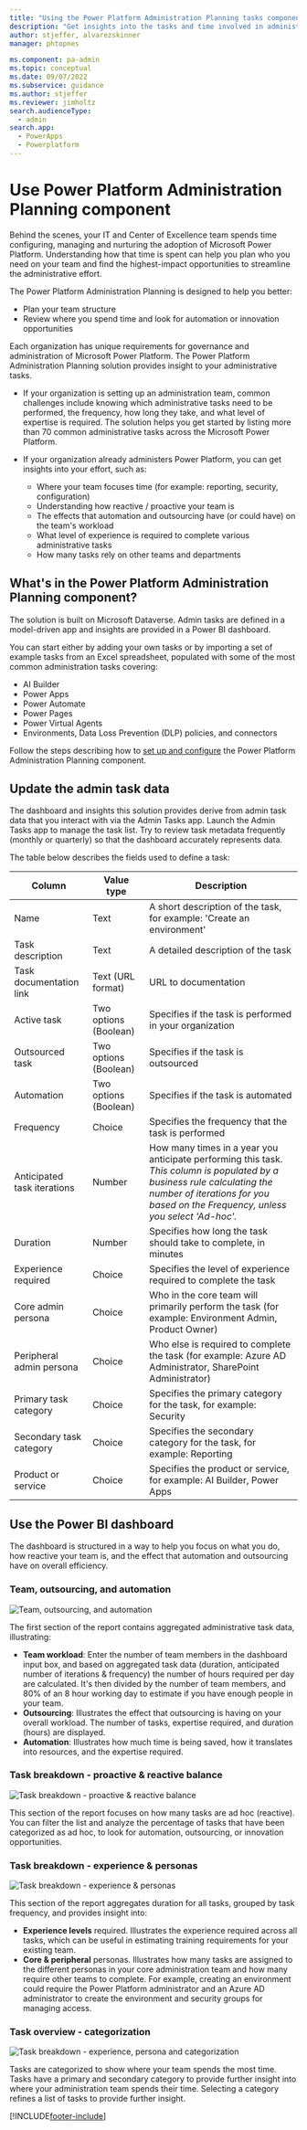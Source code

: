 ```yaml
---
title: "Using the Power Platform Administration Planning tasks component | Microsoft Docs"
description: "Get insights into the tasks and time involved in administering the Microsoft Power Platform."
author: stjeffer, alvarezskinner
manager: phtopnes

ms.component: pa-admin
ms.topic: conceptual
ms.date: 09/07/2022
ms.subservice: guidance
ms.author: stjeffer
ms.reviewer: jimholtz
search.audienceType: 
  - admin
search.app: 
  - PowerApps
  - Powerplatform
---
```


# Use Power Platform Administration Planning component

Behind the scenes, your IT and Center of Excellence team spends time configuring, managing and nurturing the adoption of Microsoft Power Platform. Understanding how that time is spent can help you plan who you need on your team and find the highest-impact opportunities to streamline the administrative effort.

The Power Platform Administration Planning is designed to help you better:

- Plan your team structure
- Review where you spend time and look for automation or innovation opportunities

Each organization has unique requirements for governance and administration of Microsoft Power Platform. The Power Platform Administration Planning solution provides insight to your administrative tasks.

- If your organization is setting up an administration team, common challenges include knowing which administrative tasks need to be performed, the frequency, how long they take, and what level of expertise is required.  The solution helps you get started by listing more than 70 common administrative tasks across the Microsoft Power Platform.

- If your organization already administers Power Platform, you can get insights into your effort, such as:
  - Where your team focuses time (for example: reporting, security, configuration)
  - Understanding how reactive / proactive your team is
  - The effects that automation and outsourcing have (or could have) on the team's workload
  - What level of experience is required to complete various administrative tasks
  - How many tasks rely on other teams and departments

## What's in the Power Platform Administration Planning component?

The solution is built on Microsoft Dataverse. Admin tasks are defined in a model-driven app and insights are provided in a Power BI dashboard.

You can start either by adding your own tasks or by importing a set of example tasks from an Excel spreadsheet, populated with some of the most common administration tasks covering:

- AI Builder
- Power Apps
- Power Automate
- Power Pages
- Power Virtual Agents
- Environments, Data Loss Prevention (DLP) policies, and connectors

Follow the steps describing how to [set up and configure](setup-admin-tasks-component.md) the Power Platform Administration Planning component.

## Update the admin task data

The dashboard and insights this solution provides derive from admin task data that you interact with via the Admin Tasks app. Launch the Admin Tasks app to manage the task list. Try to review task metadata frequently (monthly or quarterly) so that the dashboard accurately represents data.  

The table below describes the fields used to define a task:

| Column | Value type | Description |
|---|---|---|
| Name | Text | A short description of the task, for example: 'Create an environment' |
| Task description | Text | A detailed description of the task |
| Task documentation link | Text (URL format) | URL to documentation | 
| Active task | Two options (Boolean) | Specifies if the task is performed in your organization |
| Outsourced task | Two options (Boolean) | Specifies if the task is outsourced |
| Automation | Two options (Boolean) | Specifies if the task is automated |
| Frequency | Choice | Specifies the frequency that the task is performed |
| Anticipated task iterations | Number | How many times in a year you anticipate performing this task. *This column is populated by a business rule calculating the number of iterations for you based on the Frequency, unless you select 'Ad-hoc'.*|
| Duration | Number | Specifies how long the task should take to complete, in minutes |
| Experience required | Choice | Specifies the level of experience required to complete the task |
| Core admin persona | Choice | Who in the core team will primarily perform the task (for example: Environment Admin, Product Owner) |
| Peripheral admin persona | Choice | Who else is required to complete the task (for example: Azure AD Administrator, SharePoint Administrator) |
| Primary task category | Choice | Specifies the primary category for the task, for example: Security |
| Secondary task category | Choice | Specifies the secondary category for the task, for example: Reporting |
| Product or service | Choice | Specifies the product or service, for example: AI Builder, Power Apps |

## Use the Power BI dashboard

The dashboard is structured in a way to help you focus on what you do, how reactive your team is, and the effect that automation and outsourcing have on overall efficiency.

### Team, outsourcing, and automation
<!-- Jim, should we use the ::: format for images?, and if so can we please make it so they all have the gray border around them? Otherwise we should edit some of the images to have borders. I'm also going to leave the alt text to you. -->
![Team, outsourcing, and automation](media\PPAP-TeamOutsourcingAndAutomation.png "Team, outsourcing and automation dashboard section")

The first section of the report contains aggregated administrative task data, illustrating:

- **Team workload**: Enter the number of team members in the dashboard input box, and based on aggregated task data (duration, anticipated number of iterations & frequency) the number of hours required per day are calculated. It's then divided by the number of team members, and 80% of an 8 hour working day to estimate if you have enough people in your team.
- **Outsourcing**: Illustrates the effect that outsourcing is having on your overall workload.  The number of tasks, expertise required, and duration (hours) are displayed.
- **Automation**: Illustrates how much time is being saved, how it translates into resources, and the expertise required.

### Task breakdown - proactive & reactive balance

![Task breakdown - proactive & reactive balance](media\PPAP-TaskBreakdownProactiveAndReactiveBalance.png "Task breakdown - proactive and reactive balance")

This section of the report focuses on how many tasks are ad hoc (reactive). You can filter the list and analyze the percentage of tasks that have been categorized as ad hoc, to look for automation, outsourcing, or innovation opportunities.

### Task breakdown - experience & personas

![Task breakdown - experience & personas](media\PPAP-ExperienceAndPersonas.png "Task breakdown - experience and personas")

This section of the report aggregates duration for all tasks, grouped by task frequency, and provides insight into:

- **Experience levels** required. Illustrates the experience required across all tasks, which can be useful in estimating training requirements for your existing team.
- **Core & peripheral** personas.  Illustrates how many tasks are assigned to the different personas in your core administration team and how many require other teams to complete.  For example, creating an environment could require the Power Platform administrator and an Azure AD administrator to create the environment and security groups for managing access.

### Task overview - categorization

![Task breakdown - experience, persona and categorization](media/PPAP-TaskOverviewPersonaAndCategorization.png "Task breakdown - experience, persona and categorization")

Tasks are categorized to show where your team spends the most time. Tasks have a primary and secondary category to provide further insight into where your administration team spends their time.  Selecting a category refines a list of tasks to provide further insight.

[!INCLUDE[footer-include](../../includes/footer-banner.md)]